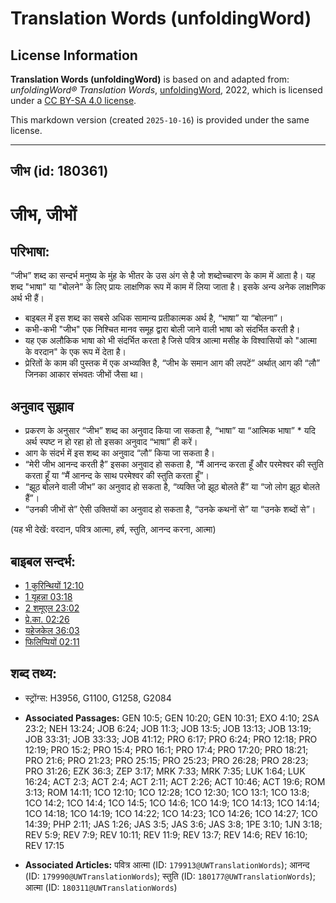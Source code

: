 # Translation Words (unfoldingWord)

## License Information

**Translation Words (unfoldingWord)** is based on and adapted from: _unfoldingWord® Translation Words_, [unfoldingWord](https://unfoldingword.org/utw), 2022, which is licensed under a [CC BY-SA 4.0 license](https://creativecommons.org/licenses/by-sa/4.0/legalcode.en).

This markdown version (created `2025-10-16`) is provided under the same license.



--------------------------------

## जीभ (id: 180361)

जीभ, जीभों
==========

परिभाषा:
--------

“जीभ” शब्द का सन्दर्भ मनुष्य के मुंह के भीतर के उस अंग से है जो शब्दोच्चारण के काम में आता है। यह शब्द "भाषा" या "बोलने" के लिए प्रायः लाक्षणिक रूप में काम में लिया जाता है। इसके अन्य अनेक लाक्षणिक अर्थ भी हैं।

* बाइबल में इस शब्द का सबसे अधिक सामान्य प्रतीकात्मक अर्थ है, “भाषा” या “बोलना”।
* कभी\-कभी "जीभ" एक निश्चित मानव समूह द्वारा बोली जाने वाली भाषा को संदर्भित करती है।
* यह एक अलौकिक भाषा को भी संदर्भित करता है जिसे पवित्र आत्मा मसीह के विश्वासियों को "आत्मा के वरदान" के एक रूप में देता है।
* प्रेरितों के काम की पुस्तक में एक अभ्व्यक्ति है, “जीभ के समान आग की लपटें” अर्थात् आग की “लौ” जिनका आकार संभवतः जीभों जैसा था।

अनुवाद सुझाव
------------

* प्रकरण के अनुसार “जीभ” शब्द का अनुवाद किया जा सकता है, “भाषा” या “आत्मिक भाषा” \* यदि अर्थ स्पष्ट न हो रहा हो तो इसका अनुवाद “भाषा” ही करें।
* आग के संदर्भ में इस शब्द का अनुवाद “लौ” किया जा सकता है।
* “मेरी जीभ आनन्द करती है” इसका अनुवाद हो सकता है, “मैं आनन्द करता हूँ और परमेश्वर की स्तुति करता हूँ या “मैं आनन्द के साथ परमेश्वर की स्तुति करता हूँ”।
* “झूठ बोलने वाली जीभ” का अनुवाद हो सकता है, “व्यक्ति जो झूठ बोलते हैं” या “जो लोग झूठ बोलते हैं”।
* “उनकी जीभों से” ऐसी उक्तियों का अनुवाद हो सकता है, “उनके कथनों से” या “उनके शब्दों से”।

(यह भी देखें: वरदान, पवित्र आत्मा, हर्ष, स्तुति, आनन्द करना, आत्मा)

बाइबल सन्दर्भ:
--------------

* [1 कुरिन्थियों 12:10](https://ref.ly/1Cor0:0)
* [1 यूहन्ना 03:18](https://ref.ly/1John0:0)
* [2 शमूएल 23:02](https://ref.ly/2Sam0:0)
* [प्रे.का. 02:26](https://ref.ly/Acts2:26)
* [यहेजकेल 36:03](https://ref.ly/Ezek36:3)
* [फिलिप्पियों 02:11](https://ref.ly/Phil2:11)

शब्द तथ्य:
----------

* स्ट्रोंग्स: H3956, G1100, G1258, G2084

* **Associated Passages:** GEN 10:5; GEN 10:20; GEN 10:31; EXO 4:10; 2SA 23:2; NEH 13:24; JOB 6:24; JOB 11:3; JOB 13:5; JOB 13:13; JOB 13:19; JOB 33:31; JOB 33:33; JOB 41:12; PRO 6:17; PRO 6:24; PRO 12:18; PRO 12:19; PRO 15:2; PRO 15:4; PRO 16:1; PRO 17:4; PRO 17:20; PRO 18:21; PRO 21:6; PRO 21:23; PRO 25:15; PRO 25:23; PRO 26:28; PRO 28:23; PRO 31:26; EZK 36:3; ZEP 3:17; MRK 7:33; MRK 7:35; LUK 1:64; LUK 16:24; ACT 2:3; ACT 2:4; ACT 2:11; ACT 2:26; ACT 10:46; ACT 19:6; ROM 3:13; ROM 14:11; 1CO 12:10; 1CO 12:28; 1CO 12:30; 1CO 13:1; 1CO 13:8; 1CO 14:2; 1CO 14:4; 1CO 14:5; 1CO 14:6; 1CO 14:9; 1CO 14:13; 1CO 14:14; 1CO 14:18; 1CO 14:19; 1CO 14:22; 1CO 14:23; 1CO 14:26; 1CO 14:27; 1CO 14:39; PHP 2:11; JAS 1:26; JAS 3:5; JAS 3:6; JAS 3:8; 1PE 3:10; 1JN 3:18; REV 5:9; REV 7:9; REV 10:11; REV 11:9; REV 13:7; REV 14:6; REV 16:10; REV 17:15
* **Associated Articles:** पवित्र आत्मा (ID: `179913@UWTranslationWords`); आनन्द (ID: `179990@UWTranslationWords`); स्तुति (ID: `180177@UWTranslationWords`); आत्मा (ID: `180311@UWTranslationWords`)

